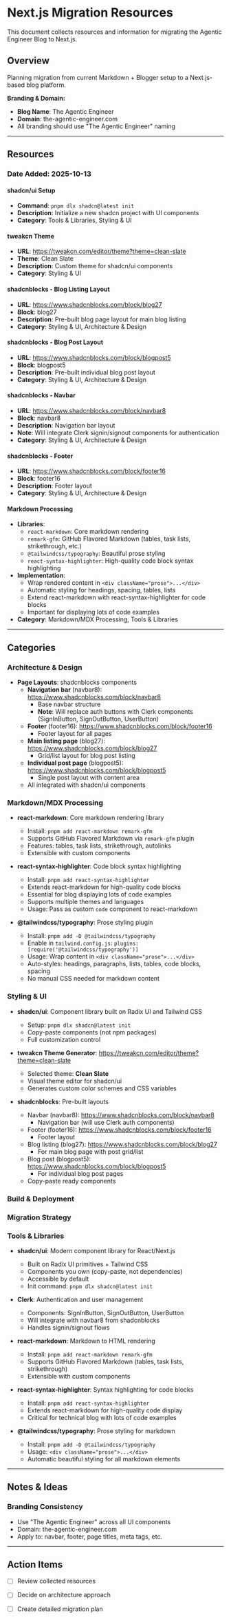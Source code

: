 # Next.js Migration Resources

This document collects resources and information for migrating the Agentic Engineer Blog to Next.js.

## Overview

Planning migration from current Markdown + Blogger setup to a Next.js-based blog platform.

**Branding & Domain:**
- **Blog Name**: The Agentic Engineer
- **Domain**: the-agentic-engineer.com
- All branding should use "The Agentic Engineer" naming

---

## Resources

### Date Added: 2025-10-13

#### shadcn/ui Setup
- **Command**: `pnpm dlx shadcn@latest init`
- **Description**: Initialize a new shadcn project with UI components
- **Category**: Tools & Libraries, Styling & UI

#### tweakcn Theme
- **URL**: https://tweakcn.com/editor/theme?theme=clean-slate
- **Theme**: Clean Slate
- **Description**: Custom theme for shadcn/ui components
- **Category**: Styling & UI

#### shadcnblocks - Blog Listing Layout
- **URL**: https://www.shadcnblocks.com/block/blog27
- **Block**: blog27
- **Description**: Pre-built blog page layout for main blog listing
- **Category**: Styling & UI, Architecture & Design

#### shadcnblocks - Blog Post Layout
- **URL**: https://www.shadcnblocks.com/block/blogpost5
- **Block**: blogpost5
- **Description**: Pre-built individual blog post layout
- **Category**: Styling & UI, Architecture & Design

#### shadcnblocks - Navbar
- **URL**: https://www.shadcnblocks.com/block/navbar8
- **Block**: navbar8
- **Description**: Navigation bar layout
- **Note**: Will integrate Clerk signin/signout components for authentication
- **Category**: Styling & UI, Architecture & Design

#### shadcnblocks - Footer
- **URL**: https://www.shadcnblocks.com/block/footer16
- **Block**: footer16
- **Description**: Footer layout
- **Category**: Styling & UI, Architecture & Design

#### Markdown Processing
- **Libraries**:
  - `react-markdown`: Core markdown rendering
  - `remark-gfm`: GitHub Flavored Markdown (tables, task lists, strikethrough, etc.)
  - `@tailwindcss/typography`: Beautiful prose styling
  - `react-syntax-highlighter`: High-quality code block syntax highlighting
- **Implementation**:
  - Wrap rendered content in `<div className="prose">...</div>`
  - Automatic styling for headings, spacing, tables, lists
  - Extend react-markdown with react-syntax-highlighter for code blocks
  - Important for displaying lots of code examples
- **Category**: Markdown/MDX Processing, Tools & Libraries

---

## Categories

### Architecture & Design
<!-- Resources about Next.js architecture decisions -->

- **Page Layouts**: shadcnblocks components
  - **Navigation bar** (navbar8): https://www.shadcnblocks.com/block/navbar8
    - Base navbar structure
    - **Note**: Will replace auth buttons with Clerk components (SignInButton, SignOutButton, UserButton)
  - **Footer** (footer16): https://www.shadcnblocks.com/block/footer16
    - Footer layout for all pages
  - **Main listing page** (blog27): https://www.shadcnblocks.com/block/blog27
    - Grid/list layout for blog post listing
  - **Individual post page** (blogpost5): https://www.shadcnblocks.com/block/blogpost5
    - Single post layout with content area
  - All integrated with shadcn/ui components

### Markdown/MDX Processing
<!-- Resources about handling markdown content in Next.js -->

- **react-markdown**: Core markdown rendering library
  - Install: `pnpm add react-markdown remark-gfm`
  - Supports GitHub Flavored Markdown via `remark-gfm` plugin
  - Features: tables, task lists, strikethrough, autolinks
  - Extensible with custom components

- **react-syntax-highlighter**: Code block syntax highlighting
  - Install: `pnpm add react-syntax-highlighter`
  - Extends react-markdown for high-quality code blocks
  - Essential for blog displaying lots of code examples
  - Supports multiple themes and languages
  - Usage: Pass as custom `code` component to react-markdown

- **@tailwindcss/typography**: Prose styling plugin
  - Install: `pnpm add -D @tailwindcss/typography`
  - Enable in `tailwind.config.js`: `plugins: [require('@tailwindcss/typography')]`
  - Usage: Wrap content in `<div className="prose">...</div>`
  - Auto-styles: headings, paragraphs, lists, tables, code blocks, spacing
  - No manual CSS needed for markdown content

### Styling & UI
<!-- Resources about styling approaches -->

- **shadcn/ui**: Component library built on Radix UI and Tailwind CSS
  - Setup: `pnpm dlx shadcn@latest init`
  - Copy-paste components (not npm packages)
  - Full customization control

- **tweakcn Theme Generator**: https://tweakcn.com/editor/theme?theme=clean-slate
  - Selected theme: **Clean Slate**
  - Visual theme editor for shadcn/ui
  - Generates custom color schemes and CSS variables

- **shadcnblocks**: Pre-built layouts
  - Navbar (navbar8): https://www.shadcnblocks.com/block/navbar8
    - Navigation bar (will use Clerk auth components)
  - Footer (footer16): https://www.shadcnblocks.com/block/footer16
    - Footer layout
  - Blog listing (blog27): https://www.shadcnblocks.com/block/blog27
    - For main blog page with post grid/list
  - Blog post (blogpost5): https://www.shadcnblocks.com/block/blogpost5
    - For individual blog post pages
  - Copy-paste ready components

### Build & Deployment
<!-- Resources about building and deploying Next.js apps -->

### Migration Strategy
<!-- Resources about migration approaches and best practices -->

### Tools & Libraries
<!-- Specific tools and libraries to consider -->

- **shadcn/ui**: Modern component library for React/Next.js
  - Built on Radix UI primitives + Tailwind CSS
  - Components you own (copy-paste, not dependencies)
  - Accessible by default
  - Init command: `pnpm dlx shadcn@latest init`

- **Clerk**: Authentication and user management
  - Components: SignInButton, SignOutButton, UserButton
  - Will integrate with navbar8 from shadcnblocks
  - Handles signin/signout flows

- **react-markdown**: Markdown to HTML rendering
  - Install: `pnpm add react-markdown remark-gfm`
  - Supports GitHub Flavored Markdown (tables, task lists, strikethrough)
  - Extensible with custom components

- **react-syntax-highlighter**: Syntax highlighting for code blocks
  - Install: `pnpm add react-syntax-highlighter`
  - Extends react-markdown for high-quality code display
  - Critical for technical blog with lots of code examples

- **@tailwindcss/typography**: Prose styling for markdown
  - Install: `pnpm add -D @tailwindcss/typography`
  - Usage: `<div className="prose">...</div>`
  - Automatic beautiful styling for all markdown elements

---

## Notes & Ideas

### Branding Consistency
- Use "The Agentic Engineer" across all UI components
- Domain: the-agentic-engineer.com
- Apply to: navbar, footer, page titles, meta tags, etc.

---

## Action Items

- [ ] Review collected resources
- [ ] Decide on architecture approach
- [ ] Create detailed migration plan

